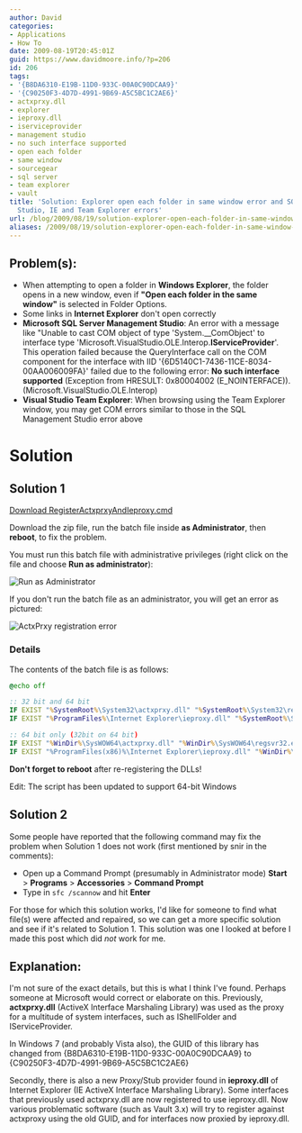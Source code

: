 ```yaml
---
author: David
categories:
- Applications
- How To
date: 2009-08-19T20:45:01Z
guid: https://www.davidmoore.info/?p=206
id: 206
tags:
- '{B8DA6310-E19B-11D0-933C-00A0C90DCAA9}'
- '{C90250F3-4D7D-4991-9B69-A5C5BC1C2AE6}'
- actxprxy.dll
- explorer
- ieproxy.dll
- iserviceprovider
- management studio
- no such interface supported
- open each folder
- same window
- sourcegear
- sql server
- team explorer
- vault
title: 'Solution: Explorer open each folder in same window error and SQL Management
  Studio, IE and Team Explorer errors'
url: /blog/2009/08/19/solution-explorer-open-each-folder-in-same-window-error-and-sql-management-studio-ie-and-team-explorer-errors/
aliases: /2009/08/19/solution-explorer-open-each-folder-in-same-window-error-and-sql-management-studio-ie-and-team-explorer-errors/
---
```


## Problem(s):

 * When attempting to open a folder in **Windows Explorer**, the folder opens in a new window, even if **"Open each folder in the same window"** is selected in Folder Options.
 * Some links in **Internet Explorer** don't open correctly
 * **Microsoft SQL Server Management Studio**: An error with a message like "Unable to cast COM object of type 'System._\_ComObject' to interface type 'Microsoft.VisualStudio.OLE.Interop.**IServiceProvider**'. This operation failed because the QueryInterface call on the COM component for the interface with IID '{6D5140C1-7436-11CE-8034-00AA006009FA}' failed due to the following error: **No such interface supported** (Exception from HRESULT: 0x80004002 (E\_NOINTERFACE)). (Microsoft.VisualStudio.OLE.Interop)
 * **Visual Studio Team Explorer**: When browsing using the Team Explorer window, you may get COM errors similar to those in the SQL Management Studio error above

# Solution

## Solution 1

[Download RegisterActxprxyAndIeproxy.cmd](/wp-content/uploads/2009/12/RegisterActxprxyAndIeproxy.zip)

Download the zip file, run the batch file inside **as Administrator**, then **reboot**, to fix the problem.

You must run this batch file with administrative privileges (right click on the file and choose **Run as administrator**):

![Run as Administrator](/wp-content/uploads/2009/08/RunAsAdministrator.png)

If you don't run the batch file as an administrator, you will get an error as pictured:

![ActxPrxy registration error](/wp-content/uploads/2009/08/ActxprxyRegisterError.png)

### Details

The contents of the batch file is as follows:

```cmd
@echo off

:: 32 bit and 64 bit
IF EXIST "%SystemRoot%\System32\actxprxy.dll" "%SystemRoot%\System32\regsvr32.exe" "%SystemRoot%\System32\actxprxy.dll"
IF EXIST "%ProgramFiles%\Internet Explorer\ieproxy.dll" "%SystemRoot%\System32\regsvr32.exe" "%ProgramFiles%\Internet Explorer\ieproxy.dll"

:: 64 bit only (32bit on 64 bit)
IF EXIST "%WinDir%\SysWOW64\actxprxy.dll" "%WinDir%\SysWOW64\regsvr32.exe" "%WinDir%\SysWOW64\actxprxy.dll"
IF EXIST "%ProgramFiles(x86)%\Internet Explorer\ieproxy.dll" "%WinDir%\SysWOW64\regsvr32.exe" "%ProgramFiles(x86)%\Internet Explorer\ieproxy.dll"
```

**Don't forget to reboot** after re-registering the DLLs!

Edit: The script has been updated to support 64-bit Windows

## Solution 2

Some people have reported that the following command may fix the problem when Solution 1 does not work (first mentioned by snir in the comments):

* Open up a Command Prompt (presumably in Administrator mode) **Start** > **Programs** > **Accessories** > **Command Prompt**
* Type in `sfc /scannow` and hit **Enter**

For those for which this solution works, I'd like for someone to find what file(s) were affected and repaired, so we can get a more specific solution and see if it's related to Solution 1. This solution was one I looked at before I made this post which did *not* work for me.

## Explanation:

I'm not sure of the exact details, but this is what I think I've found. Perhaps someone at Microsoft would correct or elaborate on this. Previously, **actxprxy.dll** (ActiveX Interface Marshaling Library) was used as the proxy for a multitude of system interfaces, such as IShellFolder and IServiceProvider. 

In Windows 7 (and probably Vista also), the GUID of this library has changed from {B8DA6310-E19B-11D0-933C-00A0C90DCAA9} to {C90250F3-4D7D-4991-9B69-A5C5BC1C2AE6}

Secondly, there is also a new Proxy/Stub provider found in **ieproxy.dll** of Internet Explorer (IE ActiveX Interface Marshaling Library). Some interfaces that previously used actxprxy.dll are now registered to use ieproxy.dll. Now various problematic software (such as Vault 3.x) will try to register against actxproxy using the old GUID, and for interfaces now proxied by ieproxy.dll.